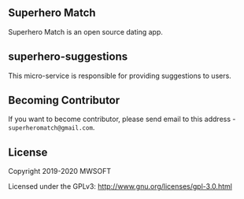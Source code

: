 ## Superhero Match
Superhero Match is an open source dating app.

## superhero-suggestions
This micro-service is responsible for providing suggestions to users. 

## Becoming Contributor
If you want to become contributor, please send email to this address - `superheromatch@gmail.com`.

## License
Copyright 2019-2020 MWSOFT

Licensed under the GPLv3: http://www.gnu.org/licenses/gpl-3.0.html